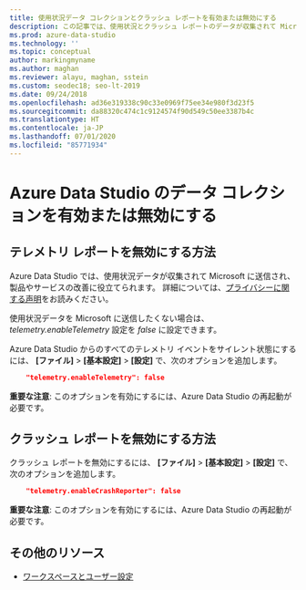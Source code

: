 ```yaml
---
title: 使用状況データ コレクションとクラッシュ レポートを有効または無効にする
description: この記事では、使用状況とクラッシュ レポートのデータが収集されて Microsoft に送信されるかどうかを制御する方法について説明します。
ms.prod: azure-data-studio
ms.technology: ''
ms.topic: conceptual
author: markingmyname
ms.author: maghan
ms.reviewer: alayu, maghan, sstein
ms.custom: seodec18; seo-lt-2019
ms.date: 09/24/2018
ms.openlocfilehash: ad36e319338c90c33e0969f75ee34e980f3d23f5
ms.sourcegitcommit: da88320c474c1c9124574f90d549c50ee3387b4c
ms.translationtype: HT
ms.contentlocale: ja-JP
ms.lasthandoff: 07/01/2020
ms.locfileid: "85771934"
---
```

# <a name="enable-or-disable-usage-data-collection-for-azure-data-studio"></a>Azure Data Studio のデータ コレクションを有効または無効にする

## <a name="how-to-disable-telemetry-reporting"></a>テレメトリ レポートを無効にする方法

Azure Data Studio では、使用状況データが収集されて Microsoft に送信され、製品やサービスの改善に役立てられます。 詳細については、[プライバシーに関する声明](https://go.microsoft.com/fwlink/?LinkID=528096&clcid=0x409)をお読みください。

使用状況データを Microsoft に送信したくない場合は、*telemetry.enableTelemetry* 設定を *false* に設定できます。

Azure Data Studio からのすべてのテレメトリ イベントをサイレント状態にするには、 **[ファイル]**  >  **[基本設定]**  >  **[設定]** で、次のオプションを追加します。

```json
    "telemetry.enableTelemetry": false
```

**重要な注意**: このオプションを有効にするには、Azure Data Studio の再起動が必要です。 

## <a name="how-to-disable-crash-reporting"></a>クラッシュ レポートを無効にする方法

クラッシュ レポートを無効にするには、 **[ファイル]**  >  **[基本設定]**  >  **[設定]** で、次のオプションを追加します。

```json
    "telemetry.enableCrashReporter": false
```

**重要な注意**: このオプションを有効にするには、Azure Data Studio の再起動が必要です。

## <a name="additional-resources"></a>その他のリソース
- [ワークスペースとユーザー設定](settings.md)

